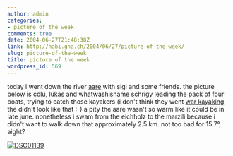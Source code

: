 ```yaml
---
author: admin
categories:
- picture of the week
comments: true
date: 2004-06-27T21:48:38Z
link: http://habi.gna.ch/2004/06/27/picture-of-the-week/
slug: picture-of-the-week
title: picture of the week
wordpress_id: 569
---
```


today i went down the river [aare](http://www.aaremarzili.info/) with sigi and some friends.
the picture below is cölu, lukas and whatwashisname schrigy leading the pack of four boats, trying to catch those kayakers (i don't think they went [war kayaking](http://features.engadget.com/entry/5068632431817387/), the didn't look like that :-)
a pity the aare wasn't so warm like it could be in late june. nonetheless i swam from the eichholz to the marzili because i didn't want to walk down that approximately 2.5 km. not too bad for 15.7°, aight?

[![DSC01139](http://habi.gna.ch/blog/images/DSC01139-tm.jpg)](http://habi.gna.ch/blog/images/DSC01139.JPG)
